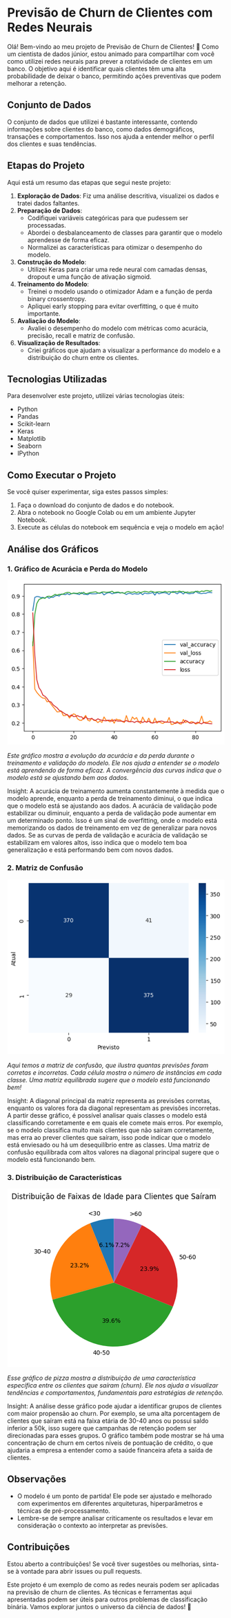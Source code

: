 # Previsão de Churn de Clientes com Redes Neurais

Olá! Bem-vindo ao meu projeto de Previsão de Churn de Clientes! 🚀 Como um cientista de dados júnior, estou animado para compartilhar com você como utilizei redes neurais para prever a rotatividade de clientes em um banco. O objetivo aqui é identificar quais clientes têm uma alta probabilidade de deixar o banco, permitindo ações preventivas que podem melhorar a retenção.

## Conjunto de Dados

O conjunto de dados que utilizei é bastante interessante, contendo informações sobre clientes do banco, como dados demográficos, transações e comportamentos. Isso nos ajuda a entender melhor o perfil dos clientes e suas tendências.

## Etapas do Projeto

Aqui está um resumo das etapas que segui neste projeto:

1. **Exploração de Dados**: Fiz uma análise descritiva, visualizei os dados e tratei dados faltantes.
2. **Preparação de Dados**: 
   - Codifiquei variáveis categóricas para que pudessem ser processadas.
   - Abordei o desbalanceamento de classes para garantir que o modelo aprendesse de forma eficaz.
   - Normalizei as características para otimizar o desempenho do modelo.
3. **Construção do Modelo**: 
   - Utilizei Keras para criar uma rede neural com camadas densas, dropout e uma função de ativação sigmoid.
4. **Treinamento do Modelo**: 
   - Treinei o modelo usando o otimizador Adam e a função de perda binary crossentropy.
   - Apliquei early stopping para evitar overfitting, o que é muito importante.
5. **Avaliação do Modelo**: 
   - Avaliei o desempenho do modelo com métricas como acurácia, precisão, recall e matriz de confusão.
6. **Visualização de Resultados**: 
   - Criei gráficos que ajudam a visualizar a performance do modelo e a distribuição do churn entre os clientes.

## Tecnologias Utilizadas

Para desenvolver este projeto, utilizei várias tecnologias úteis:

- Python
- Pandas
- Scikit-learn
- Keras
- Matplotlib
- Seaborn
- IPython

## Como Executar o Projeto

Se você quiser experimentar, siga estes passos simples:

1. Faça o download do conjunto de dados e do notebook.
2. Abra o notebook no Google Colab ou em um ambiente Jupyter Notebook.
3. Execute as células do notebook em sequência e veja o modelo em ação!

## Análise dos Gráficos

### 1. Gráfico de Acurácia e Perda do Modelo

![Acurácia e Perda do Modelo](Imagens/valoresacuraciaperda.png)

*Este gráfico mostra a evolução da acurácia e da perda durante o treinamento e validação do modelo. Ele nos ajuda a entender se o modelo está aprendendo de forma eficaz. A convergência das curvas indica que o modelo está se ajustando bem aos dados.*

Insight:
A acurácia de treinamento aumenta constantemente à medida que o modelo aprende, enquanto a perda de treinamento diminui, o que indica que o modelo está se ajustando aos dados.
A acurácia de validação pode estabilizar ou diminuir, enquanto a perda de validação pode aumentar em um determinado ponto. Isso é um sinal de overfitting, onde o modelo está memorizando os dados de treinamento em vez de generalizar para novos dados.
Se as curvas de perda de validação e acurácia de validação se estabilizam em valores altos, isso indica que o modelo tem boa generalização e está performando bem com novos dados.


### 2. Matriz de Confusão

![Matriz de Confusão](Imagens/confmatrix.png)

*Aqui temos a matriz de confusão, que ilustra quantas previsões foram corretas e incorretas. Cada célula mostra o número de instâncias em cada classe. Uma matriz equilibrada sugere que o modelo está funcionando bem!*

Insight:
A diagonal principal da matriz representa as previsões corretas, enquanto os valores fora da diagonal representam as previsões incorretas.
A partir desse gráfico, é possível analisar quais classes o modelo está classificando corretamente e em quais ele comete mais erros. Por exemplo, se o modelo classifica muito mais clientes que não saíram corretamente, mas erra ao prever clientes que saíram, isso pode indicar que o modelo está enviesado ou há um desequilíbrio entre as classes.
Uma matriz de confusão equilibrada com altos valores na diagonal principal sugere que o modelo está funcionando bem.


### 3. Distribuição de Características

![Distribuição de Características](Imagens/grafpizza.png)

*Esse gráfico de pizza mostra a distribuição de uma característica específica entre os clientes que saíram (churn). Ele nos ajuda a visualizar tendências e comportamentos, fundamentais para estratégias de retenção.*

Insight:
A análise desse gráfico pode ajudar a identificar grupos de clientes com maior propensão ao churn. Por exemplo, se uma alta porcentagem de clientes que saíram está na faixa etária de 30-40 anos ou possui saldo inferior a 50k, isso sugere que campanhas de retenção podem ser direcionadas para esses grupos.
O gráfico também pode mostrar se há uma concentração de churn em certos níveis de pontuação de crédito, o que ajudaria a empresa a entender como a saúde financeira afeta a saída de clientes.

## Observações

- O modelo é um ponto de partida! Ele pode ser ajustado e melhorado com experimentos em diferentes arquiteturas, hiperparâmetros e técnicas de pré-processamento.
- Lembre-se de sempre analisar criticamente os resultados e levar em consideração o contexto ao interpretar as previsões.

## Contribuições

Estou aberto a contribuições! Se você tiver sugestões ou melhorias, sinta-se à vontade para abrir issues ou pull requests.

Este projeto é um exemplo de como as redes neurais podem ser aplicadas na previsão de churn de clientes. As técnicas e ferramentas aqui apresentadas podem ser úteis para outros problemas de classificação binária. Vamos explorar juntos o universo da ciência de dados! 🌟
